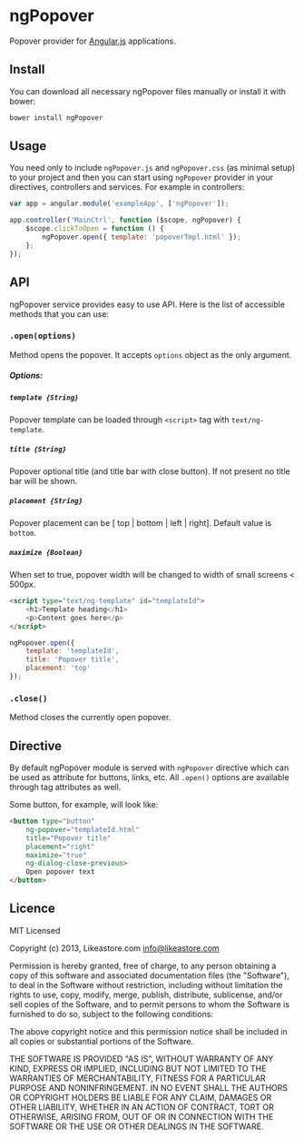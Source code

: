 ngPopover
=========

Popover provider for [Angular.js](http://angularjs.org/) applications.

## Install

You can download all necessary ngPopover files manually or install it with bower:

```bash
bower install ngPopover
```
## Usage

You need only to include ``ngPopover.js`` and  ``ngPopover.css`` (as minimal setup) to your project and then you can start using ``ngPopover`` provider in your directives, controllers and services. For example in controllers:

```javascript
var app = angular.module('exampleApp', ['ngPopover']);

app.controller('MainCtrl', function ($scope, ngPopover) {
	$scope.clickToOpen = function () {
		ngPopover.open({ template: 'popoverTmpl.html' });
	};
});
```
## API

ngPopover service provides easy to use API. Here is the list of accessible methods that you can use:

### ``.open(options)``

Method opens the popover. It accepts ``options`` object as the only argument.

##### Options:

##### ``template {String}``

Popover template can be loaded through ``<script>`` tag with ``text/ng-template``.

##### ``title {String}``

Popover optional title (and title bar with close button). If not present no title bar will be shown.

##### ``placement {String}``

Popover placement can be [ top | bottom | left | right]. Default value is ``bottom``.

##### ``maximize {Boolean}``

When set to true, popover width will be changed to width of small screens < 500px. 

```html
<script type="text/ng-template" id="templateId">
	<h1>Template heading</h1>
	<p>Content goes here</p>
</script>
```

```javascript
ngPopover.open({ 
	template: 'templateId',
	title: 'Popover title', 
	placement: 'top' 
});

```
### ``.close()``

Method closes the currently open popover.

## Directive

By default ngPopover module is served with ``ngPopover`` directive which can be used as attribute for buttons, links, etc. All ``.open()`` options are available through tag attributes as well.

Some button, for example, will look like:

```html
<button type="button"
	ng-popover="templateId.html"
	title="Popover title"
	placement="right"
	maximize="true"
	ng-dialog-close-previous>
	Open popover text
</button>
```
## Licence

MIT Licensed

Copyright (c) 2013, Likeastore.com <info@likeastore.com>

Permission is hereby granted, free of charge, to any person obtaining a copy of this software and associated documentation files (the "Software"), to deal in the Software without restriction, including without limitation the rights to use, copy, modify, merge, publish, distribute, sublicense, and/or sell copies of the Software, and to permit persons to whom the Software is furnished to do so, subject to the following conditions:

The above copyright notice and this permission notice shall be included in all copies or substantial portions of the Software.

THE SOFTWARE IS PROVIDED "AS IS", WITHOUT WARRANTY OF ANY KIND, EXPRESS OR IMPLIED, INCLUDING BUT NOT LIMITED TO THE WARRANTIES OF MERCHANTABILITY, FITNESS FOR A PARTICULAR PURPOSE AND NONINFRINGEMENT. IN NO EVENT SHALL THE AUTHORS OR COPYRIGHT HOLDERS BE LIABLE FOR ANY CLAIM, DAMAGES OR OTHER LIABILITY, WHETHER IN AN ACTION OF CONTRACT, TORT OR OTHERWISE, ARISING FROM, OUT OF OR IN CONNECTION WITH THE SOFTWARE OR THE USE OR OTHER DEALINGS IN THE SOFTWARE.

